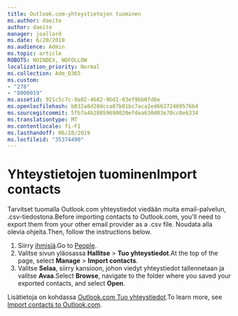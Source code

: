 ```yaml
---
title: Outlook.com-yhteystietojen tuominen
ms.author: daeite
author: daeite
manager: joallard
ms.date: 6/20/2019
ms.audience: Admin
ms.topic: article
ROBOTS: NOINDEX, NOFOLLOW
localization_priority: Normal
ms.collection: Adm_O365
ms.custom:
- "278"
- "8000019"
ms.assetid: 921c5c7c-9a02-4682-9bd1-03ef9bb0fd6e
ms.openlocfilehash: b032a8d20dcca07b01bc7aca2ed66372469576b4
ms.sourcegitcommit: 5fb7a4b28859690020efdea630d03e70cc0e6334
ms.translationtype: MT
ms.contentlocale: fi-FI
ms.lasthandoff: 06/28/2019
ms.locfileid: "35374490"
---
```

# <a name="import-contacts"></a><span data-ttu-id="2f370-102">Yhteystietojen tuominen</span><span class="sxs-lookup"><span data-stu-id="2f370-102">Import contacts</span></span>

<span data-ttu-id="2f370-103">Tarvitset tuomalla Outlook.com yhteystiedot viedään muita email-palvelun, .csv-tiedostona.</span><span class="sxs-lookup"><span data-stu-id="2f370-103">Before importing contacts to Outlook.com, you'll need to export them from your other email provider as a .csv file.</span></span> <span data-ttu-id="2f370-104">Noudata alla olevia ohjeita.</span><span class="sxs-lookup"><span data-stu-id="2f370-104">Then, follow the instructions below.</span></span>
  
1. <span data-ttu-id="2f370-105">Siirry [ihmisiä](https://outlook.live.com/people/).</span><span class="sxs-lookup"><span data-stu-id="2f370-105">Go to [People](https://outlook.live.com/people/).</span></span>
2. <span data-ttu-id="2f370-106">Valitse sivun yläosassa **Hallitse** \> **Tuo yhteystiedot**.</span><span class="sxs-lookup"><span data-stu-id="2f370-106">At the top of the page, select **Manage** \> **Import contacts**.</span></span>
3. <span data-ttu-id="2f370-107">Valitse **Selaa**, siirry kansioon, johon viedyt yhteystiedot tallennetaan ja valitse **Avaa**.</span><span class="sxs-lookup"><span data-stu-id="2f370-107">Select **Browse**, navigate to the folder where you saved your exported contacts, and select **Open**.</span></span>

<span data-ttu-id="2f370-108">Lisätietoja on kohdassa [Outlook.com Tuo yhteystiedot](https://support.office.com/article/285a3b55-8d93-4ac8-93df-43fffd13b2f1?wt.mc_id=Office_Outlook_com_Alchemy).</span><span class="sxs-lookup"><span data-stu-id="2f370-108">To learn more, see [Import contacts to Outlook.com](https://support.office.com/article/285a3b55-8d93-4ac8-93df-43fffd13b2f1?wt.mc_id=Office_Outlook_com_Alchemy).</span></span>